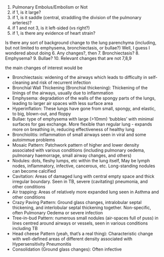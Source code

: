 1. Pulmonary Embolus/Embolism or Not
2. if 1, is it large?
3. if 1, is it saddle (central, straddling the division of the pulmonary arteries)?
4. if 1 and not 3, is it left-sided (vs right?)
5. if 1, is there any evidence of heart strain?

Is there any sort of background change to the lung parenchyma (including, but not limited to emphysema, bronchiectasis, or bullae?)
Well, I guess I wondered about doing 6. Any changes?, then 7. Bronchiectasis? 8. Emphysema? 9. Bullae? 10. Relevant changes that are not 7,8,9

the main changes of interest would be
  - Bronchiectasis: widening of the airways which leads to difficulty in self-cleaning and risk of recurrent infection
  - Bronchial Wall Thickening (Bronchial thickening): Thickening of the linings of the airways, usually due to inflammation
  - Emphysema: degradation of the walls of the spongy parts of the lungs, leading to larger air spaces with less surface area
  - Hyperinflation: These lungs have gone from small, spongy, and elastic, to big, blown-out, and floppy
  - Bullae: type of emphysema with large (>10mm) ‘bubbles’ with minimal surfaces for gas exchange. More flexible than regular lung - expands more on breathing in, reducing effectiveness of healthy lung 
  - Bronchiolitis: inflammation of small airways seen in viral and some autoimmue problems 
  - Mosaic Pattern: Patchwork pattern of higher and lower density associated with various conditions (including pulmonary oedema, pulmonary haemorrage, small airway changes, and others)
  - Nodules: dots, fleshy lumps, etc within the lung itself, May be lymph nodes, inflammatory, infective, cancerous, etc. Long-standing nodules can become calcified
  - Cavitation: Areas of damaged lung with central empty space and thick irregular boundary. Seen in TB, severe (cavitating) pneumonia, and other conditions
  - Air trapping: Areas of relatively more expanded lung seen in Asthma and other conditions
  - Crazy Paving Pattern: Ground glass changes, intralobular septal thickening, and interlobular septal thickening together. Non-specific, often Pulmonary Oedema or severe infection
  - Tree-in-bud Pattern: numerous small nodules (air-spaces full of puss) in lines centred around airways or vessels, seen in various conditions including TB
  - Head cheese Pattern (yeah, that’s a real thing): Characteristic change with well-defined areas of different density associated with Hypersensitivity Pneumonitis
  - Consolidation (Ground glass changes): Often infective